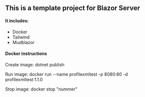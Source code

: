 ## This is a template project for Blazor Server

#### It includes:

- Docker
- Tailwind
- Mudblazor

#### Docker instructions

Create image:
dotnet publish

Run image:
docker run --name profilexmltest -p 8080:80 -d profilexmltest:1.1.0

Stop image:
docker stop "nummer"

